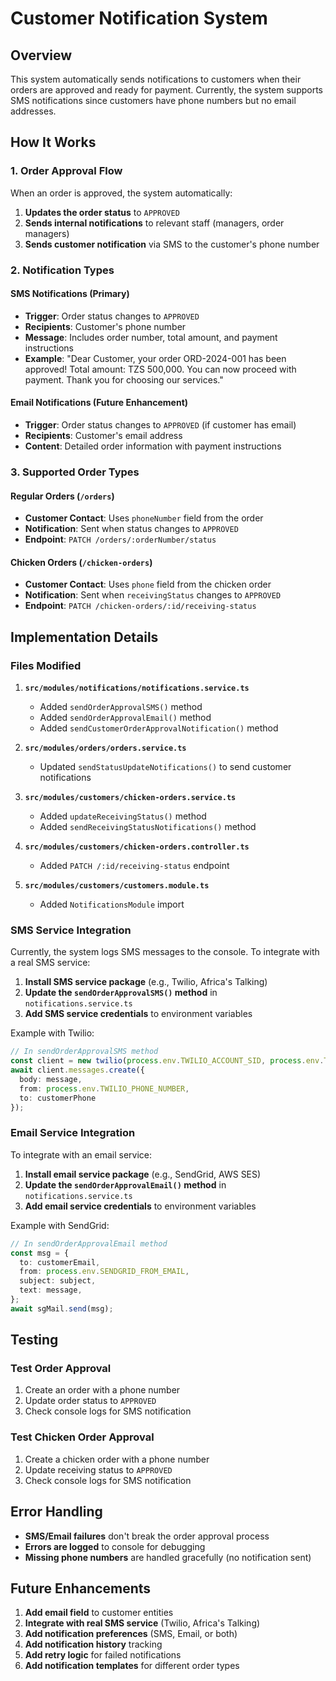 # Customer Notification System

## Overview

This system automatically sends notifications to customers when their orders are approved and ready for payment. Currently, the system supports SMS notifications since customers have phone numbers but no email addresses.

## How It Works

### 1. Order Approval Flow

When an order is approved, the system automatically:

1. **Updates the order status** to `APPROVED`
2. **Sends internal notifications** to relevant staff (managers, order managers)
3. **Sends customer notification** via SMS to the customer's phone number

### 2. Notification Types

#### SMS Notifications (Primary)
- **Trigger**: Order status changes to `APPROVED`
- **Recipients**: Customer's phone number
- **Message**: Includes order number, total amount, and payment instructions
- **Example**: "Dear Customer, your order ORD-2024-001 has been approved! Total amount: TZS 500,000. You can now proceed with payment. Thank you for choosing our services."

#### Email Notifications (Future Enhancement)
- **Trigger**: Order status changes to `APPROVED` (if customer has email)
- **Recipients**: Customer's email address
- **Content**: Detailed order information with payment instructions

### 3. Supported Order Types

#### Regular Orders (`/orders`)
- **Customer Contact**: Uses `phoneNumber` field from the order
- **Notification**: Sent when status changes to `APPROVED`
- **Endpoint**: `PATCH /orders/:orderNumber/status`

#### Chicken Orders (`/chicken-orders`)
- **Customer Contact**: Uses `phone` field from the chicken order
- **Notification**: Sent when `receivingStatus` changes to `APPROVED`
- **Endpoint**: `PATCH /chicken-orders/:id/receiving-status`

## Implementation Details

### Files Modified

1. **`src/modules/notifications/notifications.service.ts`**
   - Added `sendOrderApprovalSMS()` method
   - Added `sendOrderApprovalEmail()` method
   - Added `sendCustomerOrderApprovalNotification()` method

2. **`src/modules/orders/orders.service.ts`**
   - Updated `sendStatusUpdateNotifications()` to send customer notifications

3. **`src/modules/customers/chicken-orders.service.ts`**
   - Added `updateReceivingStatus()` method
   - Added `sendReceivingStatusNotifications()` method

4. **`src/modules/customers/chicken-orders.controller.ts`**
   - Added `PATCH /:id/receiving-status` endpoint

5. **`src/modules/customers/customers.module.ts`**
   - Added `NotificationsModule` import

### SMS Service Integration

Currently, the system logs SMS messages to the console. To integrate with a real SMS service:

1. **Install SMS service package** (e.g., Twilio, Africa's Talking)
2. **Update the `sendOrderApprovalSMS()` method** in `notifications.service.ts`
3. **Add SMS service credentials** to environment variables

Example with Twilio:
```typescript
// In sendOrderApprovalSMS method
const client = new twilio(process.env.TWILIO_ACCOUNT_SID, process.env.TWILIO_AUTH_TOKEN);
await client.messages.create({
  body: message,
  from: process.env.TWILIO_PHONE_NUMBER,
  to: customerPhone
});
```

### Email Service Integration

To integrate with an email service:

1. **Install email service package** (e.g., SendGrid, AWS SES)
2. **Update the `sendOrderApprovalEmail()` method** in `notifications.service.ts`
3. **Add email service credentials** to environment variables

Example with SendGrid:
```typescript
// In sendOrderApprovalEmail method
const msg = {
  to: customerEmail,
  from: process.env.SENDGRID_FROM_EMAIL,
  subject: subject,
  text: message,
};
await sgMail.send(msg);
```

## Testing

### Test Order Approval
1. Create an order with a phone number
2. Update order status to `APPROVED`
3. Check console logs for SMS notification

### Test Chicken Order Approval
1. Create a chicken order with a phone number
2. Update receiving status to `APPROVED`
3. Check console logs for SMS notification

## Error Handling

- **SMS/Email failures** don't break the order approval process
- **Errors are logged** to console for debugging
- **Missing phone numbers** are handled gracefully (no notification sent)

## Future Enhancements

1. **Add email field** to customer entities
2. **Integrate with real SMS service** (Twilio, Africa's Talking)
3. **Add notification preferences** (SMS, Email, or both)
4. **Add notification history** tracking
5. **Add retry logic** for failed notifications
6. **Add notification templates** for different order types 